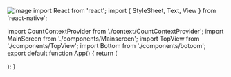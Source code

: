 ![image](https://user-images.githubusercontent.com/95639773/157197469-5525ca17-90b1-4d1f-9bfa-e527fe6f7316.png)
import React from 'react';
import { StyleSheet, Text, View } from 'react-native';

import CountContextProvider from './context/CountContextProvider';
import MainScreen from './components/Mainscreen';
import TopView from './components/TopView';
import Bottom from './components/botoom';
export default function App() {
  return (
   
   <CountContextProvider>
    <MainScreen/>
    <TopView></TopView>
    <Bottom></Bottom>
   </CountContextProvider>
   
  
  );
}
